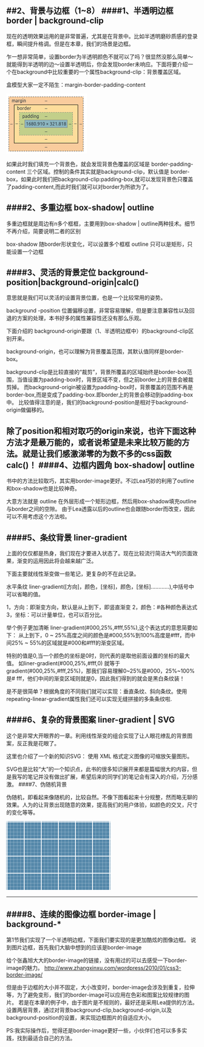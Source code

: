 ##2、背景与边框（1~8）
####1、半透明边框 border | background-clip
---
现在的透明效果运用的是非常普遍，尤其是在背景中。比如半透明磨砂质感的登录框，瞬间提升格调。但是在本章，我们的场景是边框。

乍一想非常简单，设置border为半透明颜色不就可以了吗？很显然没那么简单～就能得到半透明的边～设置半透明后，你会发现border未响应。下面将要介绍一个在background中比较重要的一个属性background-clip：背景覆盖区域。

盒模型大家一定不陌生：margin-border-padding-content

![](imgs/box.png)

如果此时我们填充一个背景色，就会发现背景色覆盖的区域是 border-padding-content 三个区域。控制的条件其实就是background-clip，默认值是 border-box，如果此时我们把background-clip:padding-box,就可以发现背景色只覆盖了padding-content,而此时我们就可以对border为所欲为了。

####2、多重边框 box-shadow| outline
---
多重边框就是周边有n多个框框，主要用到box-shadow | outline两种技术。细节不再介绍，简要说明二者的区别

box-shadow 随border形状变化，可以设置多个框框
outline 只可以是矩形，只能设置一个边框

####3、灵活的背景定位 background-position|background-origin|calc()
---
意思就是我们可以灵活的设置背景位置，也是一个比较常用的姿势。

background -position 位置偏移设置，非常容易理解，但是要注意兼容性以及回退的方案的处理，本书好多的属性兼容性还没有那么乐观。

下面介绍的 background-origin要跟（1、半透明边框中）的background-clip区别开来。

background-origin，也可以理解为背景覆盖范围，其默认值同样是border-box。

background-clip是比较直接的“裁剪”，背景所覆盖的区域始终是border-box范围，当值设置为padding-box时，背景区域不变，但之前border上的背景会被裁剪掉。
而background-origin被设置为padding-box时，背景覆盖的范围不再是border-box,而是变成了padding-box.即border上的背景会移动到padding-box中。
比较值得注意的是，我们的background-position是相对于background-origin做偏移的。




除了position和相对取巧的origin来说，也许下面这种方法才是最万能的，或者说希望是未来比较万能的方法。就是让我们感激涕零的为数不多的css函数calc()！
####4、边框内圆角 box-shadow| outline
---
书中的方法比较取巧，其实用border-image更好。不过Lea巧妙的利用了outline 和box-shadow也是比较神奇。

大意方法就是 outline 在外层形成一个矩形边框，然后用box-shadow填充outline与border之间的空隙。
由于Lea透露以后的outline也会跟随border而改变，因此可以不用考虑这个方法啦。

####5、条纹背景 liner-gradient
---

上面的仅仅都是热身，我们现在才要进入状态了。现在比较流行简洁大气的页面效果，渐变的运用因此将会越来越广泛。

下面主要就线性渐变做一些笔记，更复杂的不在此记录。

水平条纹
liner-gradient([方向]，颜色，[坐标]，颜色，[坐标]…………),中括号中可以省略的值。

1，方向：即渐变方向，默认是从上到下，即竖直渐变
2，颜色：#各种颜色表达式
3，坐标：可以计量单位，也可以百分比。

举个例子更加清晰 liner-gradient(#000,25%,#fff,55%),这个表达式的意思简要如下：
从上到下，0 ~ 25%高度之间的颜色是#000,55%到100%高度是#fff，而中间25% ~ 55%的区域就是#000和#fff的渐变区域。

特别的值是0,当一个颜色的坐标是0时，则代表的是取他前面设置的坐标的最大值。 如liner-gradient(#000,25%,#fff,0)  就等于 gradient(#000,25%,#fff,25%)，那我们容易理解0~25%是#000，25%~100%是# fff，他们中间的渐变区域则就是0，因此我们得到的就会是黑白条纹装！

是不是很简单？根据角度的不同我们就可以实现：垂直条纹、斜向条纹。使用repeating-linear-gradient属性我们还可以实现无缝拼接的多条条纹啦.

####6、复杂的背景图案 liner-gradient | SVG
---
这个是非常大开眼界的一章。利用线性渐变的组合实现了让人眼花缭乱的背景图案，反正我是花眼了。

这里也介绍了一个新的知识SVG： 使用 XML 格式定义图像的可缩放矢量图形。

SVG也是比较“大”的一个知识点，此书的很多知识展开来都是篇幅很大的内容，但是我写的笔记并没有做出扩展，希望后来的同学们的笔记会有深入的介绍，万分感激。
####7、伪随机背景

伪随机，即看起来像随机的，比较自然。不像下图看起来十分规整，然而略无聊的效果。人为的让背景出现随意的效果，提高我们的用户体验，如颜色的交叉，尺寸的变化等等。  

![](imgs/bg-0.png)

---
####8、连续的图像边框 border-image | background-*
---
第1节我们实现了一个半透明边框，下面我们要实现的是更加酷炫的图像边框。
说到图片边框，首先我们大脑中想到的应该是border-image

给个张鑫旭大大的border-image的链接，没有用过的可以去感受一下border-image的魅力。
http://www.zhangxinxu.com/wordpress/2010/01/css3-border-image/


但是由于边框的大小并不固定，大小改变时，border-image会涉及到重复，拉伸等，为了避免变形，我们的border-image可以应用在色彩和图案比较规律的图片。
若是在本章的例子中，由于图片是不规则的，最好还是采用Lea提供的方法。
设置两层背景，通过对背景background-clip,background-origin,以及background-position的设置，来实现边框图片的自适应大小。

PS:我实际操作后，觉得还是border-image更好一些，小伙伴们也可以多多实践，找到最适合自己的方法。